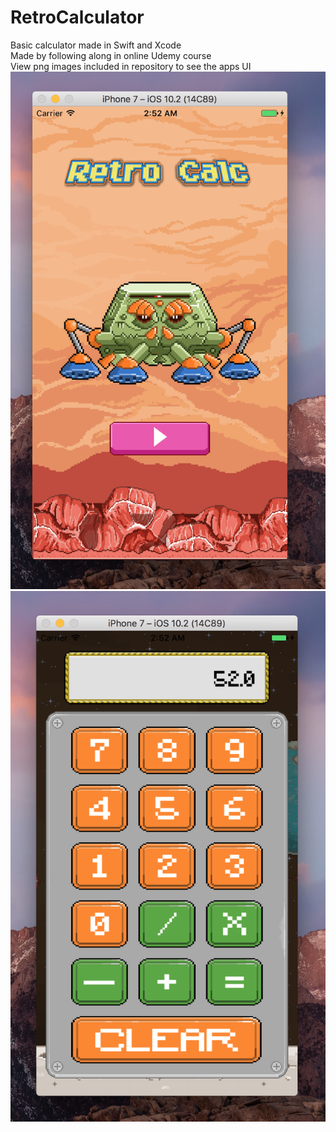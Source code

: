 # RetroCalculator

Basic calculator made in Swift and Xcode  
Made by following along in online Udemy course  
View png images included in repository to see the apps UI  
![Alt text](https://github.com/Brandon9721/RetroCalculator/blob/master/BootupScreen.png)
![Alt text](https://github.com/Brandon9721/RetroCalculator/blob/master/CalculatorInterface.png)
